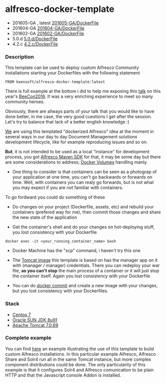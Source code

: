# alfresco-docker-template

*  201605-GA , latest [201605-GA/DockerFile](https://github.com/keensoft/alfresco-docker-template/blob/master/201605-GA/Dockerfile)
*  201604-GA [201604-GA/DockerFile](https://github.com/keensoft/alfresco-docker-template/blob/master/201604-GA/Dockerfile)
*  201602-GA [201602-GA/DockerFile](https://github.com/keensoft/alfresco-docker-template/blob/master/201602-GA/Dockerfile)
*  5.0.d [5.0.d/DockerFile](https://github.com/keensoft/alfresco-docker-template/blob/master/5.0.d/Dockerfile)
*  4.2.c [4.2.c/DockerFile](https://github.com/keensoft/alfresco-docker-template/blob/master/4.2.c/Dockerfile)

### Description

This template can be used to deploy custom Alfresco Community installations starting your Dockerfiles with
the following statement

	FROM keensoft/alfresco-docker-template:latest

There is full example at the bottom i did to help me exposing this [talk](http://beecon.buzz/assets/data/files/20160125042/BeeCon2016_Running_Alfresco_Under_Docker.pdf) on this year's [BeeCon2016](http://beecon.buzz). It was a very enriching experience to meet so many community heroes. 

Obviously, there are allways parts of your talk that you would like to have done better, in me case, the very good cuestions I get after the session. Let's try to balance that lack of a better english knowledge :)

[We](http://keensoft.es) are using this templated "dockerized Alfresco" idea at the moment in several ways in our day to day Document Management solutions development lifecycle, like for example reproducing issues and so on. 

**But**, it is not intended to be used as a local "instance" for development process, you got [Alfresco Maven SDK](http://docs.alfresco.com/5.1/concepts/alfresco-sdk-intro.html) for that, it may be some day but there are some considerations to address; [Docker Volumes](https://docs.docker.com/engine/tutorials/dockervolumes/) handling manly. 

* One thing to consider is that containers can be seen as a photograp of your application at one time, you can't go backwards or forwards on time. Well, with containers you can realy go forwards, but is not what you may expect if you are not familiar with containers.

To go fordward you could do something of these

* Do changes on your project (Dockerfile, assets, etc) and rebuild your containers (prefered way for me), then commit those changes and share the new state of the application

* Get the container's shell and do your changes on hot-deploying stuff, you lost consistency with your Dockerfile

```
docker exec -it <your_running_container_name> bash
```
* Docker Machine has the "scp" command, i haven't try this one
	
* The [Tomcat image](https://hub.docker.com/r/keensoft/centos7-java8-tomcat7/) this template is based on has the manager app on it with (manager / manager) credentials. There you can redeploy your war file, **as you can't stop** the main process of a container or it will just stop the container itself. Again you lost consistency with your Dockerfile

* You can do [docker commit](https://docs.docker.com/engine/reference/commandline/commit/) and create a new image with your changes, but you lost consistency with your Dockerfiles.

### Stack

*   [Centos 7](https://hub.docker.com/_/centos/)
*   [Oracle SUN JDK 8u91](http://www.oracle.com/technetwork/java/javaseproducts/downloads/index.html)
*   [Apache Tomcat 7.0.69](https://www.apache.org/dist/tomcat/tomcat-7/v7.0.69/bin/apache-tomcat-7.0.69.tar.gz)

### Complete example

You can find [here](https://github.com/keensoft/alfresco-docker-template/tree/master/example) an example illustrating the use of this tamplate to build custom Alfresco installations. In this particular example Alfresco, Alfresco Share and Solr4 run all in the same Tomcat instance, but more complex component distributions could be done. The only particularity of this example is that it configures Solr4 and Alfresco comunication to be plain HTTP and that the Javascript console Addon is installed.
